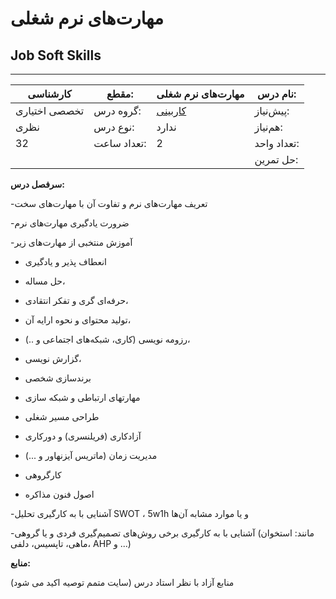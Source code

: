# مهارت‌های نرم شغلی
## Job Soft Skills
_______________________________________________________________________________
| کارشناسی      | مقطع:       | مهارت‌های نرم شغلی                    | نام درس:    |
| ------------- | ----------- | ------------------------------------- | ----------- |
| تخصصی اختیاری | گروه درس:   | [کاربینی](../mandatory/Internship.md) | پیش‌نیاز:   |
| نظری          | نوع درس:    | ندارد                                 | هم‌نیاز:    |
| 32            | تعداد ساعت: | 2                                     | تعداد واحد: |
|               |             |                                       | حل تمرین:   |

**سرفصل درس:**

-تعریف مهارت‌های نرم و تفاوت آن با مهارت‌های سخت

-ضرورت یادگیری مهارت‌های نرم

-آموزش منتخبی از مهارت‌های زیر

- انعطاف پذیر و یادگیری

- حل مساله،

- حرفه‌ای گری و تفکر انتقادی،

- تولید محتوای و نحوه ارایه آن،

- رزومه نویسی (کاری، شبکه‌های اجتماعی و ..)،

- گزارش نویسی،

- برندسازی شخصی 

- مهارتهای ارتباطی و شبکه سازی

- طراحی مسیر شغلی 

- آزادکاری (فریلنسری) و دورکاری

- مدیریت زمان (ماتریس آیزنهاور و ...)

- کارگروهی

- اصول فنون مذاکره

-آشنایی با به کارگیری تحلیل SWOT ، 5w1h و یا موارد مشابه آن‌ها

-آشنایی با به کارگیری برخی روش‌های تصمیم‌گیری فردی و یا گروهی (مانند: استخوان ماهی، تاپسیس، دلفی، AHP و ...)

**منابع:**

منابع آزاد با نظر استاد درس (سایت متمم توصیه اکید می شود) 

